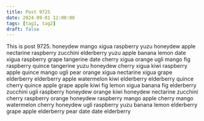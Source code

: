 ```yaml
---
title: Post 9725
date: 2024-09-01 12:00:00
tags: [tag1, tag2]
draft: false
---
```

This is post 9725.
honeydew
mango
xigua
raspberry
yuzu
honeydew
apple
nectarine
raspberry
zucchini
elderberry
yuzu
apple
banana
lemon
date
xigua
raspberry
grape
tangerine
date
cherry
xigua
orange
ugli
mango
fig
raspberry
quince
tangerine
yuzu
honeydew
cherry
xigua
kiwi
raspberry
apple
quince
mango
ugli
pear
orange
xigua
nectarine
xigua
grape
elderberry
elderberry
apple
watermelon
kiwi
elderberry
elderberry
quince
cherry
quince
apple
grape
apple
kiwi
fig
lemon
xigua
banana
fig
elderberry
zucchini
ugli
raspberry
honeydew
orange
kiwi
honeydew
nectarine
zucchini
cherry
raspberry
orange
honeydew
raspberry
mango
apple
cherry
mango
watermelon
cherry
honeydew
ugli
raspberry
yuzu
banana
lemon
elderberry
grape
apple
elderberry
pear
date
date
elderberry
